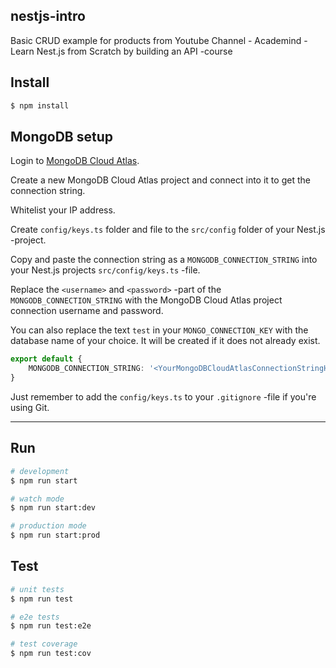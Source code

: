 ## nestjs-intro

Basic CRUD example for products from Youtube Channel - Academind - Learn Nest.js from Scratch by building an API -course

## Install

```bash
$ npm install
```

## MongoDB setup

Login to [MongoDB Cloud Atlas](https://www.mongodb.com/cloud/atlas).

Create a new MongoDB Cloud Atlas project and connect into it to get the connection string.

Whitelist your IP address.

Create `config/keys.ts` folder and file to the `src/config` folder of your Nest.js -project.

Copy and paste the connection string as a `MONGODB_CONNECTION_STRING` into your Nest.js projects `src/config/keys.ts` -file.

Replace the `<username>` and `<password>` -part of the `MONGODB_CONNECTION_STRING` with the MongoDB Cloud Atlas project connection username and password.

You can also replace the text `test` in your `MONGO_CONNECTION_KEY` with the database name of your choice. It will be created if it does not already exist.

```typescript
export default {
    MONGODB_CONNECTION_STRING: '<YourMongoDBCloudAtlasConnectionStringHere>'
}
```
Just remember to add the `config/keys.ts` to your `.gitignore` -file if you're using Git.

---

## Run

```bash
# development
$ npm run start

# watch mode
$ npm run start:dev

# production mode
$ npm run start:prod
```

## Test

```bash
# unit tests
$ npm run test

# e2e tests
$ npm run test:e2e

# test coverage
$ npm run test:cov
```
